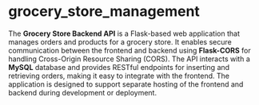# grocery_store_management

The **Grocery Store Backend API** is a Flask-based web application that manages orders and products for a grocery store. It enables secure communication between the frontend and backend using **Flask-CORS** for handling Cross-Origin Resource Sharing (CORS). The API interacts with a **MySQL** database and provides RESTful endpoints for inserting and retrieving orders, making it easy to integrate with the frontend. The application is designed to support separate hosting of the frontend and backend during development or deployment.
